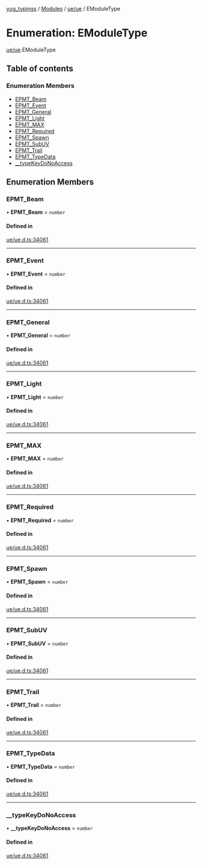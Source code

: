 [yug_typings](../README.md) / [Modules](../modules.md) / [ue/ue](../modules/ue_ue.md) / EModuleType

# Enumeration: EModuleType

[ue/ue](../modules/ue_ue.md).EModuleType

## Table of contents

### Enumeration Members

- [EPMT\_Beam](ue_ue.EModuleType.md#epmt_beam)
- [EPMT\_Event](ue_ue.EModuleType.md#epmt_event)
- [EPMT\_General](ue_ue.EModuleType.md#epmt_general)
- [EPMT\_Light](ue_ue.EModuleType.md#epmt_light)
- [EPMT\_MAX](ue_ue.EModuleType.md#epmt_max)
- [EPMT\_Required](ue_ue.EModuleType.md#epmt_required)
- [EPMT\_Spawn](ue_ue.EModuleType.md#epmt_spawn)
- [EPMT\_SubUV](ue_ue.EModuleType.md#epmt_subuv)
- [EPMT\_Trail](ue_ue.EModuleType.md#epmt_trail)
- [EPMT\_TypeData](ue_ue.EModuleType.md#epmt_typedata)
- [\_\_typeKeyDoNoAccess](ue_ue.EModuleType.md#__typekeydonoaccess)

## Enumeration Members

### EPMT\_Beam

• **EPMT\_Beam** = `number`

#### Defined in

[ue/ue.d.ts:34061](https://github.com/YugMetaverse/yug_typings/blob/b7d9b19/ue/ue.d.ts#L34061)

___

### EPMT\_Event

• **EPMT\_Event** = `number`

#### Defined in

[ue/ue.d.ts:34061](https://github.com/YugMetaverse/yug_typings/blob/b7d9b19/ue/ue.d.ts#L34061)

___

### EPMT\_General

• **EPMT\_General** = `number`

#### Defined in

[ue/ue.d.ts:34061](https://github.com/YugMetaverse/yug_typings/blob/b7d9b19/ue/ue.d.ts#L34061)

___

### EPMT\_Light

• **EPMT\_Light** = `number`

#### Defined in

[ue/ue.d.ts:34061](https://github.com/YugMetaverse/yug_typings/blob/b7d9b19/ue/ue.d.ts#L34061)

___

### EPMT\_MAX

• **EPMT\_MAX** = `number`

#### Defined in

[ue/ue.d.ts:34061](https://github.com/YugMetaverse/yug_typings/blob/b7d9b19/ue/ue.d.ts#L34061)

___

### EPMT\_Required

• **EPMT\_Required** = `number`

#### Defined in

[ue/ue.d.ts:34061](https://github.com/YugMetaverse/yug_typings/blob/b7d9b19/ue/ue.d.ts#L34061)

___

### EPMT\_Spawn

• **EPMT\_Spawn** = `number`

#### Defined in

[ue/ue.d.ts:34061](https://github.com/YugMetaverse/yug_typings/blob/b7d9b19/ue/ue.d.ts#L34061)

___

### EPMT\_SubUV

• **EPMT\_SubUV** = `number`

#### Defined in

[ue/ue.d.ts:34061](https://github.com/YugMetaverse/yug_typings/blob/b7d9b19/ue/ue.d.ts#L34061)

___

### EPMT\_Trail

• **EPMT\_Trail** = `number`

#### Defined in

[ue/ue.d.ts:34061](https://github.com/YugMetaverse/yug_typings/blob/b7d9b19/ue/ue.d.ts#L34061)

___

### EPMT\_TypeData

• **EPMT\_TypeData** = `number`

#### Defined in

[ue/ue.d.ts:34061](https://github.com/YugMetaverse/yug_typings/blob/b7d9b19/ue/ue.d.ts#L34061)

___

### \_\_typeKeyDoNoAccess

• **\_\_typeKeyDoNoAccess** = `number`

#### Defined in

[ue/ue.d.ts:34061](https://github.com/YugMetaverse/yug_typings/blob/b7d9b19/ue/ue.d.ts#L34061)
